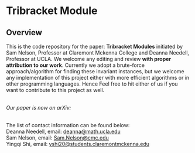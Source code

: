 # Tribracket Module

## Overview
This is the code repository for the paper: **Tribracket Modules** initiated by Sam Nelson, Professor at Claremont Mckenna College and Deanna Needell, Professor at UCLA. We welcome any editing and review **with proper attribution to our work**. Currently we adopt a brute-force approach/algorithm for finding these invariant instances, but we welcome any implementation of this project either with more efficient algorithms or in other programming languages. Hence Feel free to hit either of us if you want to contribute to this project as well. 

<br/>_Our paper is now on arXiv:<br/><br/>_

The list of contact information can be found below:<br/>
Deanna Needell, email: deanna@math.ucla.edu<br/>Sam Nelson, email: Sam.Nelson@cmc.edu<br/>Yingqi Shi, email: yshi20@students.claremontmckenna.edu

